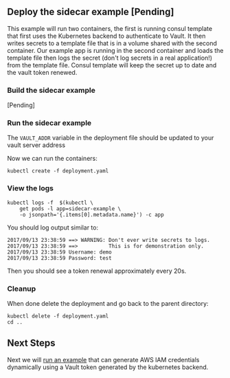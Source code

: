 ## Deploy the sidecar example [Pending]

This example will run two containers, the first is running consul
template that first uses the Kubernetes backend to authenticate to Vault.
It then writes secrets to a template file that is in a volume shared with the
second container. Our example app is running in the second container and loads
the template file then logs the secret (don't log secrets in a
real application!) from the template file. Consul template
will keep the secret up to date and the vault token renewed. 

### Build the sidecar example

[Pending]

### Run the sidecar example

The `VAULT_ADDR` variable in the deployment file should be updated to your vault
server address

Now we can run the containers:

```
kubectl create -f deployment.yaml
```

### View the logs

```
kubectl logs -f  $(kubectl \
    get pods -l app=sidecar-example \
    -o jsonpath='{.items[0].metadata.name}') -c app
```

You should log output similar to:
```
2017/09/13 23:38:59 ==> WARNING: Don't ever write secrets to logs.
2017/09/13 23:38:59 ==>          This is for demonstration only.
2017/09/13 23:38:59 Username: demo
2017/09/13 23:38:59 Password: test
```

Then you should see a token renewal approximately every 20s.

### Cleanup 

When done delete the deployment and go back to the parent directory:

```
kubectl delete -f deployment.yaml
cd ..
```

## Next Steps

Next we will [run an example](./5-deploy-aws.md) that can generate AWS IAM credentials dynamically using a Vault token generated by the kubernetes backend.